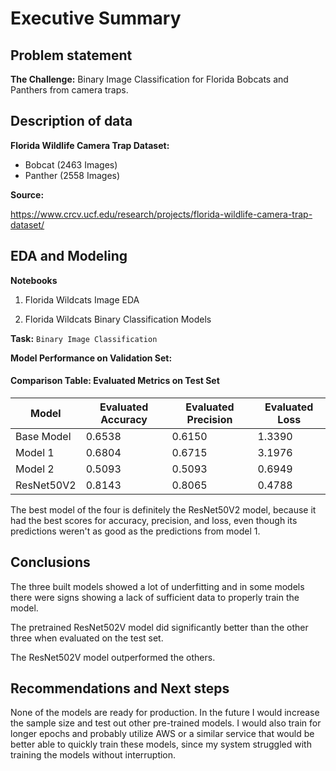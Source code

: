 # Executive Summary
## Problem statement

**The Challenge:** Binary Image Classification for Florida Bobcats and Panthers from camera traps.


## Description of data
**Florida Wildlife Camera Trap Dataset:**

- Bobcat (2463 Images)
- Panther (2558 Images)

**Source:** 

https://www.crcv.ucf.edu/research/projects/florida-wildlife-camera-trap-dataset/


## EDA and Modeling

**Notebooks**
1. Florida Wildcats Image EDA

2. Florida Wildcats Binary Classification Models 


**Task:**
`Binary Image Classification`


**Model Performance on Validation Set:**

#### Comparison Table: Evaluated Metrics on Test Set

|Model|Evaluated Accuracy|Evaluated Precision|Evaluated Loss|
|----|----|----|----|
|Base Model|0.6538|0.6150|1.3390|
|Model 1|0.6804|0.6715|3.1976|
|Model 2 |0.5093|0.5093|0.6949|
|ResNet50V2|0.8143|0.8065|0.4788|

The best model of the four is definitely the ResNet50V2 model, because it had the best scores for accuracy, precision, and loss, even though its predictions weren't as good as the predictions from model 1.


## Conclusions

The three built models showed a lot of underfitting and in some models there were signs showing a lack of sufficient data to properly train the model. 

The pretrained ResNet502V model did significantly better than the other three when evaluated on the test set. 

The ResNet502V model outperformed the others.


## Recommendations and Next steps

None of the models are ready for production. In the future I would increase the sample size and test out other pre-trained models. I would also train for longer epochs and probably utilize AWS or a similar service that would be better able to quickly train these models, since my system struggled with training the models without interruption.  





